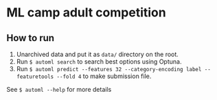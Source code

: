 # ML camp adult competition

## How to run

1. Unarchived data and put it as `data/` directory on the root.
2. Run ``$ automl search`` to search best options using Optuna.
3. Run ``$ automl predict --features 32 --category-encoding label --featuretools --fold 4`` to make submission file.

See `$ automl --help` for more details
